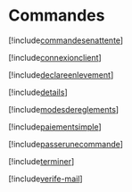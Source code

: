 # Commandes

[!include[commandesenattente](commandes.commandesenattente.autogen.md)]

[!include[connexionclient](commandes.connexionclient.autogen.md)]

[!include[declareenlevement](commandes.declareenlevement.autogen.md)]

[!include[details](commandes.details.autogen.md)]

[!include[modesdereglements](commandes.modesdereglements.autogen.md)]

[!include[paiementsimple](commandes.paiementsimple.autogen.md)]

[!include[passerunecommande](commandes.passerunecommande.autogen.md)]

[!include[terminer](commandes.terminer.autogen.md)]

[!include[verife-mail](commandes.verife-mail.autogen.md)]













